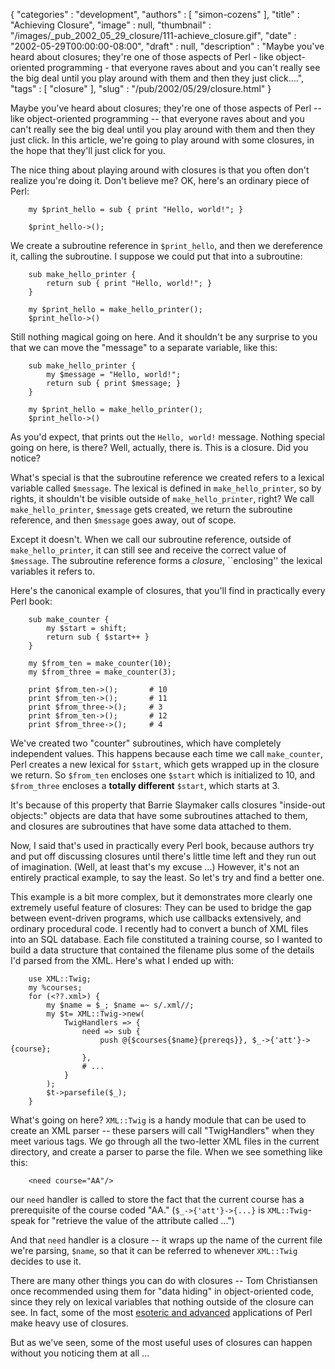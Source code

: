 {
   "categories" : "development",
   "authors" : [
      "simon-cozens"
   ],
   "title" : "Achieving Closure",
   "image" : null,
   "thumbnail" : "/images/_pub_2002_05_29_closure/111-achieve_closure.gif",
   "date" : "2002-05-29T00:00:00-08:00",
   "draft" : null,
   "description" : "Maybe you've heard about closures; they're one of those aspects of Perl - like object-oriented programming - that everyone raves about and you can't really see the big deal until you play around with them and then they just click....",
   "tags" : [
      "closure"
   ],
   "slug" : "/pub/2002/05/29/closure.html"
}



Maybe you've heard about closures; they're one of those aspects of Perl -- like object-oriented programming -- that everyone raves about and you can't really see the big deal until you play around with them and then they just click. In this article, we're going to play around with some closures, in the hope that they'll just click for you.

The nice thing about playing around with closures is that you often don't realize you're doing it. Don't believe me? OK, here's an ordinary piece of Perl:

        my $print_hello = sub { print "Hello, world!"; }

        $print_hello->();

We create a subroutine reference in `$print_hello`, and then we dereference it, calling the subroutine. I suppose we could put that into a subroutine:

        sub make_hello_printer {
            return sub { print "Hello, world!"; }
        }

        my $print_hello = make_hello_printer();
        $print_hello->()

Still nothing magical going on here. And it shouldn't be any surprise to you that we can move the "message" to a separate variable, like this:

        sub make_hello_printer {
            my $message = "Hello, world!";
            return sub { print $message; }
        }

        my $print_hello = make_hello_printer();
        $print_hello->()

As you'd expect, that prints out the `Hello, world!` message. Nothing special going on here, is there? Well, actually, there is. This is a closure. Did you notice?

What's special is that the subroutine reference we created refers to a lexical variable called `$message`. The lexical is defined in `make_hello_printer`, so by rights, it shouldn't be visible outside of `make_hello_printer`, right? We call `make_hello_printer`, `$message` gets created, we return the subroutine reference, and then `$message` goes away, out of scope.

Except it doesn't. When we call our subroutine reference, outside of `make_hello_printer`, it can still see and receive the correct value of `$message`. The subroutine reference forms a *closure*, \`\`enclosing'' the lexical variables it refers to.

Here's the canonical example of closures, that you'll find in practically every Perl book:

        sub make_counter {
            my $start = shift;
            return sub { $start++ }
        }

        my $from_ten = make_counter(10);
        my $from_three = make_counter(3);

        print $from_ten->();       # 10
        print $from_ten->();       # 11
        print $from_three->();     # 3
        print $from_ten->();       # 12
        print $from_three->();     # 4

We've created two "counter" subroutines, which have completely independent values. This happens because each time we call `make_counter`, Perl creates a new lexical for `$start`, which gets wrapped up in the closure we return. So `$from_ten` encloses one `$start` which is initialized to 10, and `$from_three` encloses a **totally different** `$start`, which starts at 3.

It's because of this property that Barrie Slaymaker calls closures "inside-out objects:" objects are data that have some subroutines attached to them, and closures are subroutines that have some data attached to them.

Now, I said that's used in practically every Perl book, because authors try and put off discussing closures until there's little time left and they run out of imagination. (Well, at least that's my excuse ...) However, it's not an entirely practical example, to say the least. So let's try and find a better one.

This example is a bit more complex, but it demonstrates more clearly one extremely useful feature of closures: They can be used to bridge the gap between event-driven programs, which use callbacks extensively, and ordinary procedural code. I recently had to convert a bunch of XML files into an SQL database. Each file constituted a training course, so I wanted to build a data structure that contained the filename plus some of the details I'd parsed from the XML. Here's what I ended up with:

        use XML::Twig;
        my %courses;
        for (<??.xml>) {
            my $name = $_; $name =~ s/.xml//;
            my $t= XML::Twig->new( 
                TwigHandlers => {
                    need => sub { 
                        push @{$courses{$name}{prereqs}}, $_->{'att'}->{course};
                    },
                    # ...
                }
            );
            $t->parsefile($_);
        }

What's going on here? `XML::Twig` is a handy module that can be used to create an XML parser -- these parsers will call "TwigHandlers" when they meet various tags. We go through all the two-letter XML files in the current directory, and create a parser to parse the file. When we see something like this:

        <need course="AA"/>

our `need` handler is called to store the fact that the current course has a prerequisite of the course coded "AA." (`$_->{'att'}->{...}` is `XML::Twig`-speak for "retrieve the value of the attribute called ...")

And that `need` handler is a closure -- it wraps up the name of the current file we're parsing, `$name`, so that it can be referred to whenever `XML::Twig` decides to use it.

There are many other things you can do with closures -- Tom Christiansen once recommended using them for "data hiding" in object-oriented code, since they rely on lexical variables that nothing outside of the closure can see. In fact, some of the most [esoteric and advanced](http://perl.plover.com/lambda/tpj.html) applications of Perl make heavy use of closures.

But as we've seen, some of the most useful uses of closures can happen without you noticing them at all ...
